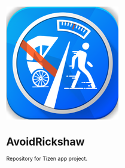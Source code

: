 ![Project Icon](https://github.com/AsifulNobel/AvoidRickshaw/blob/master/resources/AvoidRickshawAppIconSmall.png)

# AvoidRickshaw

Repository for Tizen app project.
